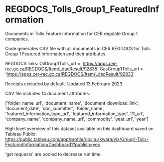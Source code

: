 # REGDOCS_Tolls_Group1_FeaturedInformation
Documents in Tolls Feature Information for CER regulate Group 1 companies.

Code generates CSV file with all documents in CER REGDOCS for Tolls Group 1 Featured Information and their attributes.

REGDOCS links: 
OilGroup1Tolls_url = 'https://apps.cer-rec.gc.ca/REGDOCS/Item/LoadResult/92835'
GasGroup1Tolls_url = 'https://apps.cer-rec.gc.ca/REGDOCS/Item/LoadResult/92833'

Receipts excluded by default. Updated 13 February 2023.

CSV file includes 14 document attributes:

['folder_name_url', 'document_name', 'document_download_link',
       'document_date', 'doc_submitter', 'folder_name',
       'featured_information_type_url', 'featured_information_type', 'f1_url',
       'company_name', 'company_name_url', 'commodity', 'year_url', 'year']
       
High level overview of this dataset available on this dashboard saved on Tableau Public:
https://public.tableau.com/app/profile/gosia.skwara/viz/Group1-Tolls-FeaturedInformation/Dashboard1?publish=yes

'get requests' are pooled to decrease run time.
